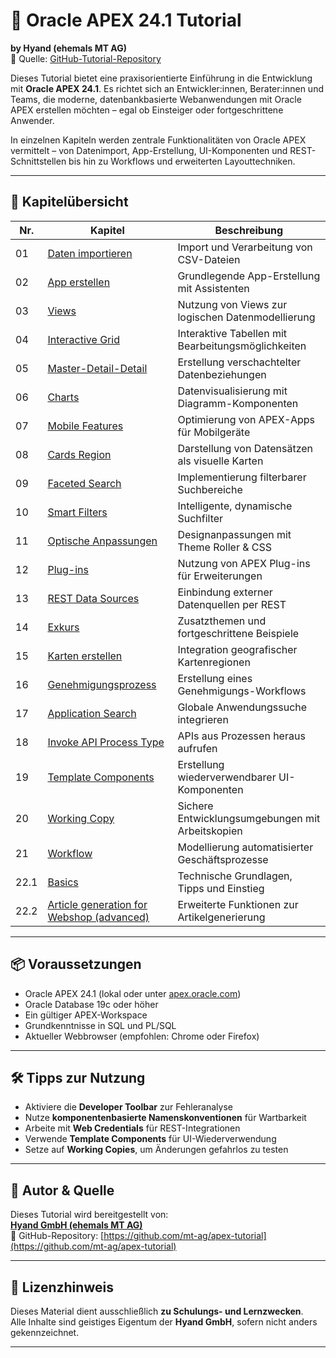 # 📘 Oracle APEX 24.1 Tutorial  
**by Hyand (ehemals MT AG)**  
🔗 Quelle: [GitHub-Tutorial-Repository](https://github.com/mt-ag/apex-tutorial)

Dieses Tutorial bietet eine praxisorientierte Einführung in die Entwicklung mit **Oracle APEX 24.1**. Es richtet sich an Entwickler:innen, Berater:innen und Teams, die moderne, datenbankbasierte Webanwendungen mit Oracle APEX erstellen möchten – egal ob Einsteiger oder fortgeschrittene Anwender.

In einzelnen Kapiteln werden zentrale Funktionalitäten von Oracle APEX vermittelt – von Datenimport, App-Erstellung, UI-Komponenten und REST-Schnittstellen bis hin zu Workflows und erweiterten Layouttechniken.

---

## 🧱 Kapitelübersicht

| Nr. | Kapitel | Beschreibung |
|-----|---------|--------------|
| 01 | [Daten importieren](https://github.com/mt-ag/apex-tutorial/blob/24.1/docs/Kapitel-01/Kapitel-01%20-%20Daten%20importieren.md) | Import und Verarbeitung von CSV-Dateien |
| 02 | [App erstellen](https://github.com/mt-ag/apex-tutorial/blob/24.1/docs/Kapitel-02/Kapitel-02%20-%20App%20erstellen.md) | Grundlegende App-Erstellung mit Assistenten |
| 03 | [Views](https://github.com/mt-ag/apex-tutorial/blob/24.1/docs/Kapitel-03/Kapitel-03%20-%20Views.md) | Nutzung von Views zur logischen Datenmodellierung |
| 04 | [Interactive Grid](https://github.com/mt-ag/apex-tutorial/blob/24.1/docs/Kapitel-04/Kapitel-04%20-%20Interactive%20Grid.md) | Interaktive Tabellen mit Bearbeitungsmöglichkeiten |
| 05 | [Master-Detail-Detail](https://github.com/mt-ag/apex-tutorial/blob/24.1/docs/Kapitel-05/Kapitel-05%20-%20Master-Detail-Detail.md) | Erstellung verschachtelter Datenbeziehungen |
| 06 | [Charts](https://github.com/mt-ag/apex-tutorial/blob/24.1/docs/Kapitel-06/Kapitel-06%20-%20Charts.md) | Datenvisualisierung mit Diagramm-Komponenten |
| 07 | [Mobile Features](https://github.com/mt-ag/apex-tutorial/blob/24.1/docs/Kapitel-07/Kapitel-07%20-%20Features%20f%C3%BCr%20mobile%20Endger%C3%A4te.md) | Optimierung von APEX-Apps für Mobilgeräte |
| 08 | [Cards Region](https://github.com/mt-ag/apex-tutorial/blob/24.1/docs/Kapitel-08/Kapitel-08%20-%20Cards%20Region.md) | Darstellung von Datensätzen als visuelle Karten |
| 09 | [Faceted Search](https://github.com/mt-ag/apex-tutorial/blob/24.1/docs/Kapitel-09/Kapitel-09%20-%20Faceted%20Search.md) | Implementierung filterbarer Suchbereiche |
| 10 | [Smart Filters](https://github.com/mt-ag/apex-tutorial/blob/24.1/docs/Kapitel-10/Kapitel-10%20-%20Smart%20Filters.md) | Intelligente, dynamische Suchfilter |
| 11 | [Optische Anpassungen](https://github.com/mt-ag/apex-tutorial/blob/24.1/docs/Kapitel-11/Kapitel-11%20-%20Optische%20Anpassungen.md) | Designanpassungen mit Theme Roller & CSS |
| 12 | [Plug-ins](https://github.com/mt-ag/apex-tutorial/blob/24.1/docs/Kapitel-12/Kapitel-12%20-%20Plug-ins.md) | Nutzung von APEX Plug-ins für Erweiterungen |
| 13 | [REST Data Sources](https://github.com/mt-ag/apex-tutorial/blob/24.1/docs/Kapitel-13/Kapitel-13%20-%20Rest%20Data%20Sources.md) | Einbindung externer Datenquellen per REST |
| 14 | [Exkurs](https://github.com/mt-ag/apex-tutorial/blob/24.1/docs/Kapitel-14/Kapitel-14%20-%20Exkurs.md) | Zusatzthemen und fortgeschrittene Beispiele |
| 15 | [Karten erstellen](https://github.com/mt-ag/apex-tutorial/blob/24.1/docs/Kapitel-15/Kapitel-15%20-%20Karten%20erstellen.md) | Integration geografischer Kartenregionen |
| 16 | [Genehmigungsprozess](https://github.com/mt-ag/apex-tutorial/blob/24.1/docs/Kapitel-16/Kapitel-16%20-%20Genehmigungsprozess%20.md) | Erstellung eines Genehmigungs-Workflows |
| 17 | [Application Search](https://github.com/mt-ag/apex-tutorial/blob/24.1/docs/Kapitel-17/Kapitel-17%20-%20Application%20Search.md) | Globale Anwendungssuche integrieren |
| 18 | [Invoke API Process Type](https://github.com/mt-ag/apex-tutorial/blob/24.1/docs/Kapitel-18/Kapitel-18%20-%20Invoke%20API%20Process%20Type.md) | APIs aus Prozessen heraus aufrufen |
| 19 | [Template Components](https://github.com/mt-ag/apex-tutorial/blob/24.1/docs/Kapitel-19/Kapitel-19%20-%20Template%20Components.md) | Erstellung wiederverwendbarer UI-Komponenten |
| 20 | [Working Copy](https://github.com/mt-ag/apex-tutorial/blob/24.1/docs/Kapitel-20/Kapitel-20%20-%20Working%20Copy.md) | Sichere Entwicklungsumgebungen mit Arbeitskopien |
| 21 | [Workflow](https://github.com/mt-ag/apex-tutorial/blob/24.1/docs/Kapitel-21/Kapitel-21%20-%20Workflow.md) | Modellierung automatisierter Geschäftsprozesse |
| 22.1 | [Basics](https://github.com/mt-ag/apex-tutorial/blob/24.1/docs/Kapitel-22/Kapitel-22.1%20-%20Basics.md) | Technische Grundlagen, Tipps und Einstieg |
| 22.2 | [Article generation for Webshop (advanced)](https://github.com/mt-ag/apex-tutorial/blob/24.1/docs/Kapitel-22/Kapitel-22.2%20-%20Article%20generation%20for%20Webshop%20(advanced).md) | Erweiterte Funktionen zur Artikelgenerierung |

---

## 📦 Voraussetzungen

- Oracle APEX 24.1 (lokal oder unter [apex.oracle.com](https://apex.oracle.com))  
- Oracle Database 19c oder höher  
- Ein gültiger APEX-Workspace  
- Grundkenntnisse in SQL und PL/SQL  
- Aktueller Webbrowser (empfohlen: Chrome oder Firefox)

---

## 🛠 Tipps zur Nutzung

- Aktiviere die **Developer Toolbar** zur Fehleranalyse  
- Nutze **komponentenbasierte Namenskonventionen** für Wartbarkeit  
- Arbeite mit **Web Credentials** für REST-Integrationen  
- Verwende **Template Components** für UI-Wiederverwendung  
- Setze auf **Working Copies**, um Änderungen gefahrlos zu testen

---

## 👥 Autor & Quelle

Dieses Tutorial wird bereitgestellt von:  
**[Hyand GmbH (ehemals MT AG)](https://www.hyand.com)**  
📂 GitHub-Repository: [https://github.com/mt-ag/apex-tutorial](https://github.com/mt-ag/apex-tutorial)

---

## 📌 Lizenzhinweis

Dieses Material dient ausschließlich **zu Schulungs- und Lernzwecken**.  
Alle Inhalte sind geistiges Eigentum der **Hyand GmbH**, sofern nicht anders gekennzeichnet.

---

